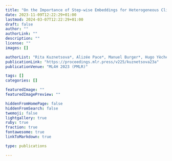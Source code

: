 ```yaml
---
title: "On the Importance of Step-wise Embeddings for Heterogeneous Clinical Time-Series"
date: 2023-11-09T12:22:29+01:00
lastmod: 2024-03-07T12:22:29+01:00
draft: false
author: ""
authorLink: ""
description: ""
license: ""
images: []

authorList: "Rita Kuznetsova*, Alizée Pace*, Manuel Burger*, Hugo Yèche, Gunnar Rätsch"
publicationLink: "https://proceedings.mlr.press/v225/kuznetsova23a"
publicationVenue: "ML4H 2023 (PMLR)"

tags: []
categories: []

featuredImage: ""
featuredImagePreview: ""

hiddenFromHomePage: false
hiddenFromSearch: false
twemoji: false
lightgallery: true
ruby: true
fraction: true
fontawesome: true
linkToMarkdown: true

type: publications

---
```




